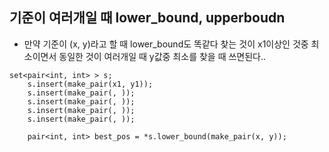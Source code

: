 ## 기준이 여러개일 때 lower_bound, upperboudn

- 만약 기준이 (x, y)라고 할 때 
lower_bound도 똑같다 찾는 것이 x1이상인 것중 최소이면서 동일한 것이 여러개일 때 y값중 최소를 찾을 때 쓰면된다..

````
set<pair<int, int> > s;
    s.insert(make_pair(x1, y1));
    s.insert(make_pair(, ));
    s.insert(make_pair(, ));
    s.insert(make_pair(, ));
    s.insert(make_pair(, ));

    pair<int, int> best_pos = *s.lower_bound(make_pair(x, y));
````